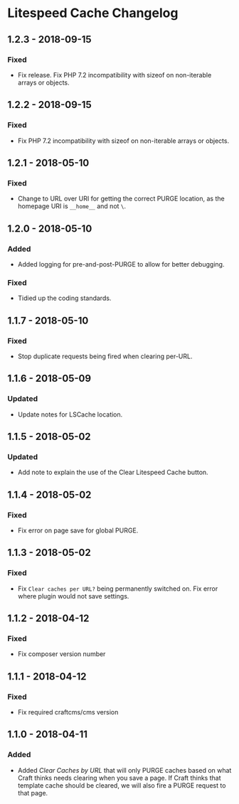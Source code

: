 # Litespeed Cache Changelog

## 1.2.3 - 2018-09-15
### Fixed
- Fix release. Fix PHP 7.2 incompatibility with sizeof on non-iterable arrays or objects.

## 1.2.2 - 2018-09-15
### Fixed
- Fix PHP 7.2 incompatibility with sizeof on non-iterable arrays or objects.

## 1.2.1 - 2018-05-10
### Fixed
- Change to URL over URI for getting the correct PURGE location, as the homepage URI is `__home__` and not `\`.

## 1.2.0 - 2018-05-10
### Added
- Added logging for pre-and-post-PURGE to allow for better debugging.

### Fixed
- Tidied up the coding standards.

## 1.1.7 - 2018-05-10
### Fixed
- Stop duplicate requests being fired when clearing per-URL.

## 1.1.6 - 2018-05-09
### Updated
- Update notes for LSCache location.

## 1.1.5 - 2018-05-02
### Updated
- Add note to explain the use of the Clear Litespeed Cache button.

## 1.1.4 - 2018-05-02
### Fixed
- Fix error on page save for global PURGE.

## 1.1.3 - 2018-05-02
### Fixed
- Fix `Clear caches per URL?` being permanently switched on. Fix error where plugin would not save settings.

## 1.1.2 - 2018-04-12
### Fixed
- Fix composer version number

## 1.1.1 - 2018-04-12
### Fixed
- Fix required craftcms/cms version


## 1.1.0 - 2018-04-11
### Added
- Added _Clear Caches by URL_ that will only PURGE caches based on what Craft thinks needs clearing when you save a page. If Craft thinks that template cache should be cleared, we will also fire a PURGE request to that page.
